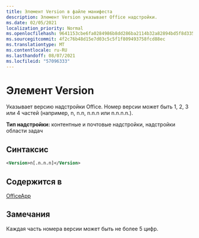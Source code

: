 ```yaml
---
title: Элемент Version в файле манифеста
description: Элемент Version указывает Office надстройки.
ms.date: 02/05/2021
localization_priority: Normal
ms.openlocfilehash: 9641153cbe6fa0284986b8dd286ba2114b32a82894bd5f8d33516e2a56c90be9
ms.sourcegitcommit: 4f2c76b48d15e7d03c5c5f1f809493758fcd88ec
ms.translationtype: MT
ms.contentlocale: ru-RU
ms.lasthandoff: 08/07/2021
ms.locfileid: "57096333"
---
```

# <a name="version-element"></a>Элемент Version

Указывает версию надстройки Office. Номер версии может быть 1, 2, 3 или 4 частей (например, n, n.n, n.n.n или n.n.n.n.).

**Тип надстройки:** контентные и почтовые надстройки, надстройки области задач

## <a name="syntax"></a>Синтаксис

```XML
<Version>n[.n.n.n]</Version>
```

## <a name="contained-in"></a>Содержится в

[OfficeApp](officeapp.md)

## <a name="remarks"></a>Замечания

Каждая часть номера версии может быть не более 5 цифр.
